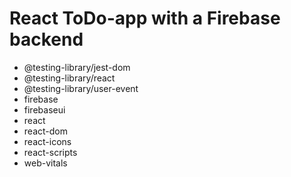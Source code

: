 # React ToDo-app with a Firebase backend

- @testing-library/jest-dom
- @testing-library/react
- @testing-library/user-event
- firebase
- firebaseui
- react
- react-dom
- react-icons
- react-scripts
- web-vitals
